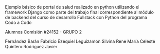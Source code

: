 Ejemplo básico de portal de salud realizado en python utilizando el framework Django como parte del trabajo final correspondiente al módulo de backend del curso de desarrollo Fullstack con Python del programa Codo a Codo 

Alumnos Comisión #24152 - GRUPO 2

Fernández Barán Fabricio Ezequiel
Leguizamon Silvina
Rene María Celeste
Quintero Rodriguez Javier
